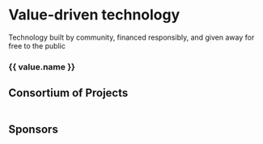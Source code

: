 <div class="foundation">
  <div v-html="markdown(intro)"
       class="foundation__intro">
  </div>
  
  <h1 class="foundation__values__title">Value-driven technology</h1>
  <div class="foundation__values__subhead"> Technology built by community, financed responsibly, and given away for free to the public </div>

  <div class="foundation__values">
    <div v-for="value in values"
         class="foundation__values__value">
      <h3 class="foundation__values__value__name">
        {{ value.name }}
      </h3>
      <div v-html="markdown(value.description)"></div>
    </div>
  </div>

  <h2 class="foundation__projects__title">
    Consortium of Projects
  </h2>
  <div class="foundation__projects">
    <div v-for="project in projects"
         class="foundation__project">
      <a :href="project.website">
        <img :src="project.logo"
             class="foundation__project__logo">
      </a>
      <div class="foundation__project__description" v-html="markdown(project.description)">
      </div>
    </div>
  </div>

  <h2 class="foundation__sponsors__title">
    Sponsors
  </h2>
  <div class="foundation__sponsors">
    <div v-for="sponsor in sponsors"
         class="foundation__sponsor">
      <a :href="sponsor.website">
        <img :src="sponsor.logo"
             class="foundation__sponsor__logo">
      </a>
      <div class="foundation__sponsor__description" v-html="markdown(sponsor.description)">
      </div>
    </div>
  </div>
</div>

<script> 
import marked from 'marked'
import content from '../../.vuepress/assets/data/about/foundation.yml'
import values from '../../.vuepress/assets/data/globals/values.yml'

export default {
  name: 'AboutFoundation',
  data () {
    return {
      intro: content.intro,
      projects: content.projects,
      sponsors: content.sponsors,
      values: values.value
    }
  },

  methods: {
    markdown (input) {
      if (input === null) {
        return false
      } else {
        return marked(String(input), {
          smartypants: true,
          gfm: true,
          breaks: true
        })
      }
    }
  } 
}
</script>

<style lang="scss">
@import '../../.vuepress/assets/stylesheets/variables.scss';

.foundation {
  &__intro { 
    @include text-subhead;
    margin-bottom: $space-large; 
  }

  &__values { 
    margin-bottom: $space-large;

    @include laptop {
      display: flex; 
      justify-content: space-between;

    }

    &__title {
      margin-bottom: $space-small;
    }

    &__subhead {
      @include text-subhead;
      margin-bottom: $space-medium;
    }

    &__value {
      margin-bottom: $space-medium;

      @include laptop {
        width: 32%;
      }

      &__name {
        margin-bottom: $space-small;
      }
    }
  }

  &__sponsors,
  &__projects {
    margin-bottom: $space-large;

    @include laptop {
      display: flex;
      flex-wrap: wrap;
    }

    &__title {
      margin-bottom: $space-medium;
    }
  }

  &__project,
  &__sponsor {
    margin-bottom: $space-large;

    @include laptop {
      margin-bottom: $space-medium;
      margin-right: 5%;
      padding-top: $space-medium;
      padding: $space-small;
      width: 20%;

    }

    &__title {
      margin-bottom: $space-large;
    }

    &__logo {
      height: 75px;
      margin-bottom: $space-base;
      object-fit: contain;
      width: 100%;

      img {
        object-fit: contain;
        object-position: 50% 50%;
        width: auto;
      }
    }

    &__description {
      @include type-small;

      p { margin-bottom: 0; }
    }
  }
}
</style>
